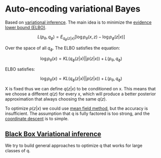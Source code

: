 # Auto-encoding variational Bayes
Based on [variational inference](variational_inference.md). The main idea is to minimize the [evidence lower bound (ELBO)](evidence_lower_bound.md).

$$
L(p_{\theta},q_{\phi}) = E_{q_{\phi}(z|x)}[\log p_{\theta}(x,z) - \log p_{\phi}(z|x)]
$$

Over the space of all $q_{\phi}$. The ELBO satisfies the equation:

$$
\log p_{\theta}(x) = KL(q_{\phi}(z|x)||p(z|x)) + L(p_{\theta},q_{\phi})
$$

ELBO satisfies:

$$
\log p_{\theta}(x) = KL(q_{\phi}(z|x)||p(z|x)) + L(p_{\theta},q_{\phi})
$$

X is fixed thus we can define $q(z|x)$ to be conditioned on x. This means that we choose a different $q(z)$ for every x, which will produce a better posterior approximation that always choosing the same $q(z)$.

To optimize $p(z|x)$ we could use [mean field method](mean_field_method.md), but the accuracy is insufficient. The assumption that q is fully factored is too strong, and the [coordinate descent](coordinate_descent.md) is to simple.

## [Black Box Variational inference](black_box_variational_inference.md)
We try to build general approaches to optimize q that works for large classes of q. 